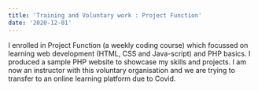 ```yaml
---
title: 'Training and Voluntary work : Project Function'
date: '2020-12-01'
--- 
```

 I enrolled in Project Function (a weekly coding course) which focussed on learning web development (HTML, CSS and Java-script) and PHP basics.  I produced a sample PHP website to showcase my skills and projects.
 I am now an instructor with this voluntary organisation and we are trying to transfer to an online learning platform due to Covid.